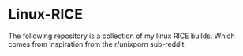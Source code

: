 # Linux-RICE

The following repository is a collection of my linux RICE builds. Which comes from inspiration from the r/unixporn sub-reddit. 
